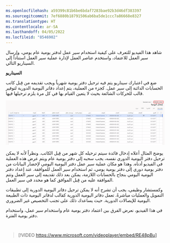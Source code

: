 ```yaml
---
ms.openlocfilehash: a59399c81b6be6bdaf7283bae92b3d46df383397
ms.sourcegitcommit: 7ef6880b18791506ab6ba5de1ccc7a86668e8327
ms.translationtype: HT
ms.contentlocale: ar-SA
ms.lasthandoff: 04/05/2022
ms.locfileid: "8546902"
---
```

شاهد هذا الفيديو للتعرف على كيفية استخدام سير عمل لدفتر يومية عام يومي، وإرسال سير العمل للاعتماد، واستخدم عناصر العمل لإدارة عملية سير العمل استناداً إلى السيناريو التالي.

**السيناريو**

ضع في اعتبارك سيناريو يتم فيه ترحيل دفتر يومية شهرياً ويجب تقديمه من قِبل كاتب الحسابات الدائنة إلى سير عمل. كجزء من العملية، يتم إعداد دفاتر اليومية الدورية لتوفير قالب للحركات الشائعة بحيث لا يتعين القيام بها في كل مرة يلزم ترحيلها فيها.

[![لقطة شاشة لصفحة إيصال دفتر اليومية.](../media/periodic-journal.png)](../media/periodic-journal.png#lightbox) 


يوضح المثال أعلاه إدخال فائدة سيتم ترحيله كل شهر من قِبل الكاتب. ونظراً لأنه لا يمكن ترحيل دفتر اليومية الدوري نفسه، يجب سحبه إلى دفتر يومية عام ويتم عرض هذه العملية في الفيديو أدناه. وهذا هو مكان عملية سير عمل دفتر اليومية اليومي لإحضار البيانات من دفتر يومية دوري إلى دفتر يومية يومي، ثم استخدام سير العمل للموافقة. عند إعداد دفتر اليومية اليومي بنجاح بالحسابات اللازمة، يمكن بعد ذلك تقديمه إلى سير العمل وتتم الموافقة عليه من قِبل الموافق كما هو محدد في سير العمل.

وكمستشار وظيفي، يجب أن تشرح أنه لا يمكن ترحيل دفاتر اليومية الدورية إلى تطبيقات التمويل والعمليات مباشرةً. تعمل دفاتر اليومية الدورية كقالب لدفاتر اليومية ذات الطبيعة اليومية للإيصالات الدورية.
حيث يساعدك ذلك على تجنب التخصيص غير الضروري.  

في هذا الفيديو، نعرض الفرق بين اعتماد دفتر يومية عام واستخدام سير عمل، واستخدام دفتر يومية الفترة. 

&nbsp;
 > [!VIDEO https://www.microsoft.com/videoplayer/embed/RE48pBu]
